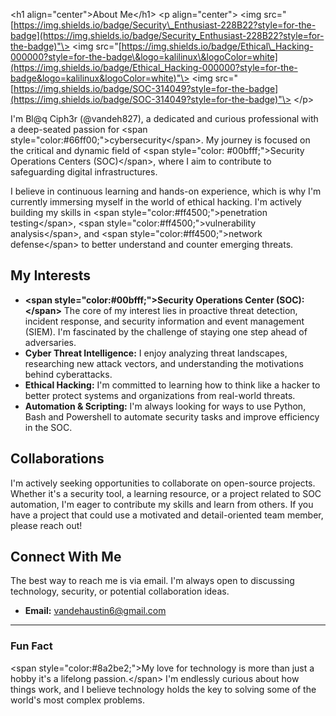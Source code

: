\<h1 align="center"\>About Me\</h1\>
\<p align="center"\>
\<img src="[https://img.shields.io/badge/Security\_Enthusiast-228B22?style=for-the-badge](https://img.shields.io/badge/Security_Enthusiast-228B22?style=for-the-badge)"\>
\<img src="[https://img.shields.io/badge/Ethical\_Hacking-000000?style=for-the-badge\&logo=kalilinux\&logoColor=white](https://img.shields.io/badge/Ethical_Hacking-000000?style=for-the-badge&logo=kalilinux&logoColor=white)"\>
\<img src="[https://img.shields.io/badge/SOC-314049?style=for-the-badge](https://img.shields.io/badge/SOC-314049?style=for-the-badge)"\>
\</p\>

I'm Bl@q Ciph3r (@vandeh827), a dedicated and curious professional with a deep-seated passion for \<span style="color:\#66ff00;"\>cybersecurity\</span\>. My journey is focused on the critical and dynamic field of \<span style="color: \#00bfff;"\>Security Operations Centers (SOC)\</span\>, where I aim to contribute to safeguarding digital infrastructures.

I believe in continuous learning and hands-on experience, which is why I'm currently immersing myself in the world of ethical hacking. I'm actively building my skills in \<span style="color:\#ff4500;"\>penetration testing\</span\>, \<span style="color:\#ff4500;"\>vulnerability analysis\</span\>, and \<span style="color:\#ff4500;"\>network defense\</span\> to better understand and counter emerging threats.

## My Interests

  - **\<span style="color:\#00bfff;"\>Security Operations Center (SOC):\</span\>** The core of my interest lies in proactive threat detection, incident response, and security information and event management (SIEM). I'm fascinated by the challenge of staying one step ahead of adversaries.
  - **Cyber Threat Intelligence:** I enjoy analyzing threat landscapes, researching new attack vectors, and understanding the motivations behind cyberattacks.
  - **Ethical Hacking:** I'm committed to learning how to think like a hacker to better protect systems and organizations from real-world threats.
  - **Automation & Scripting:** I'm always looking for ways to use Python, Bash and Powershell to automate security tasks and improve efficiency in the SOC.

## Collaborations

I'm actively seeking opportunities to collaborate on open-source projects. Whether it's a security tool, a learning resource, or a project related to SOC automation, I'm eager to contribute my skills and learn from others. If you have a project that could use a motivated and detail-oriented team member, please reach out\!

## Connect With Me

The best way to reach me is via email. I'm always open to discussing technology, security, or potential collaboration ideas.

  - **Email:** vandehaustin6@gmail.com

-----

### Fun Fact

\<span style="color:\#8a2be2;"\>My love for technology is more than just a hobby it's a lifelong passion.\</span\> I'm endlessly curious about how things work, and I believe technology holds the key to solving some of the world's most complex problems.
